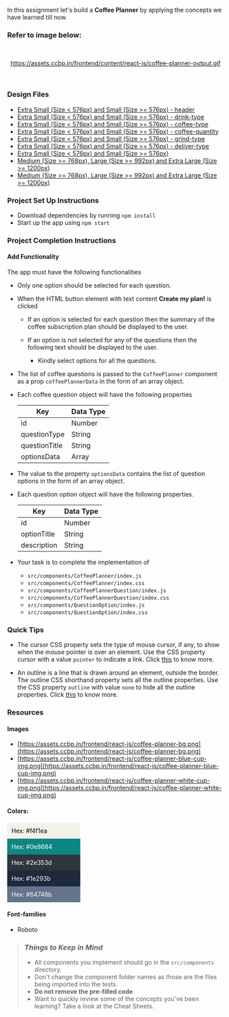 In this assignment let's build a **Coffee Planner** by applying the concepts we have learned till now.

### Refer to image below:

<br/>
<div style="text-align: center;">

https://assets.ccbp.in/frontend/content/react-js/coffee-planner-output.gif

</div>
<br/>

### Design Files

- [Extra Small (Size < 576px) and Small (Size >= 576px) - header](https://assets.ccbp.in/frontend/content/react-js/coffee-planner-sm-header-output-img.png)
- [Extra Small (Size < 576px) and Small (Size >= 576px) - drink-type](https://assets.ccbp.in/frontend/content/react-js/coffee-planner-sm-drink-type-output.png)
- [Extra Small (Size < 576px) and Small (Size >= 576px) - coffee-type](https://assets.ccbp.in/frontend/content/react-js/coffee-planner-sm-coffee-type-output.png)
- [Extra Small (Size < 576px) and Small (Size >= 576px) - coffee-quantity](https://assets.ccbp.in/frontend/content/react-js/coffee-planner-sm-coffee-quantity-output.png)
- [Extra Small (Size < 576px) and Small (Size >= 576px) - grind-type](https://assets.ccbp.in/frontend/content/react-js/coffee-planner-sm-grind-type-output.png)
- [Extra Small (Size < 576px) and Small (Size >= 576px) - deliver-type](https://assets.ccbp.in/frontend/content/react-js/coffee-planner-sm-deliver-type-output.png)
- [Extra Small (Size < 576px) and Small (Size >= 576px)](https://assets.ccbp.in/frontend/content/react-js/coffee-planner-success-sm-output.png)
- [Medium (Size >= 768px), Large (Size >= 992px) and Extra Large (Size >= 1200px)](https://assets.ccbp.in/frontend/content/react-js/coffee-planner-success-lg-output.png)
- [Medium (Size >= 768px), Large (Size >= 992px) and Extra Large (Size >= 1200px)](https://assets.ccbp.in/frontend/content/react-js/coffee-planner-error-lg-output.png)

### Project Set Up Instructions

- Download dependencies by running `npm install`
- Start up the app using `npm start`

### Project Completion Instructions

#### Add Functionality

The app must have the following functionalities

- Only one option should be selected for each question.

- When the HTML button element with text content **Create my plan!** is clicked

  - If an option is selected for each question then the summary of the coffee subscription plan should be displayed to the user.

  - If an option is not selected for any of the questions then the following text should be displayed to the user.
    - Kindly select options for all the questions.

- The list of coffee questions is passed to the `CoffeePlanner` component as a prop `coffeePlannerData` in the form of an array object.

- Each coffee question object will have the following properties

  | Key           | Data Type |
  | --------------| --------- |
  | id            | Number    |
  | questionType  | String    |
  | questionTitle | String    |
  | optionsData   | Array     |

- The value to the property `optionsData` contains the list of question options in the form of an array object.
- Each question option object will have the following properties.

  | Key         | Data Type |
  | ----------- | --------- |
  | id          | Number    |
  | optionTitle | String    |
  | description | String    |

- Your task is to complete the implementation of
  - `src/components/CoffeePlanner/index.js`
  - `src/components/CoffeePlanner/index.css`
  - `src/components/CoffeePlannerQuestion/index.js`
  - `src/components/CoffeePlannerQuestion/index.css`
  - `src/components/QuestionOption/index.js`
  - `src/components/QuestionOption/index.css`

### Quick Tips

- The cursor CSS property sets the type of mouse cursor, if any, to show when the mouse pointer is over an element. Use the CSS property cursor with a value `pointer` to indicate a link. Click <a href="https://css-tricks.com/almanac/properties/c/cursor/" target="_blank">this</a> to know more.

- An outline is a line that is drawn around an element, outside the border. The outline CSS shorthand property sets all the outline properties. Use the CSS property `outline` with value `none` to hide all the outline properties. Click <a href="https://www.w3schools.com/css/css_outline.asp" target="_blank">this</a> to know more.

### Resources

#### Images

- [https://assets.ccbp.in/frontend/react-js/coffee-planner-bg.png](https://assets.ccbp.in/frontend/react-js/coffee-planner-bg.png)
- [https://assets.ccbp.in/frontend/react-js/coffee-planner-blue-cup-img.png](https://assets.ccbp.in/frontend/react-js/coffee-planner-blue-cup-img.png)
- [https://assets.ccbp.in/frontend/react-js/coffee-planner-white-cup-img.png](https://assets.ccbp.in/frontend/react-js/coffee-planner-white-cup-img.png)

#### Colors:

<div style="background-color: #f4f1ea; width: 150px; padding: 10px; color: black">Hex: #f4f1ea</div>
<div style="background-color: #0e8684; width: 150px; padding: 10px; color: white">Hex: #0e8684</div>
<div style="background-color: #2e353d; width: 150px; padding: 10px; color: white">Hex: #2e353d</div>
<div style="background-color: #1e293b; width: 150px; padding: 10px; color: white">Hex: #1e293b</div>
<div style="background-color: #64748b; width: 150px; padding: 10px; color: white">Hex: #64748b</div>

#### Font-families

- Roboto

> ### _Things to Keep in Mind_
>
> - All components you implement should go in the `src/components` directory.
> - Don't change the component folder names as those are the files being
>   imported into the tests.
> - **Do not remove the pre-filled code**
> - Want to quickly review some of the concepts you’ve been learning? Take a
>   look at the Cheat Sheets.
